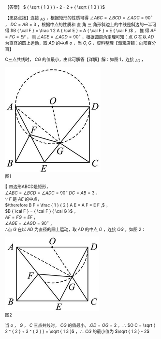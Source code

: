 【答案】 $ { \sqrt { 1 3 } } - 2 - 2 + { \sqrt { 1 3 } }$

【思路点拨】连接 $_ { A G }$ ，根据矩形的性质可得 $\angle A B C = \angle B C D = \angle A D C = 9 0 ^ { \circ }$ ， $D C = A B = 3$ ，根据中点的性质和 直 角 三 角形斜边上的中线是斜边的一半可得 $B { \cal F } = \frac 1 2 A { \cal E } = A { \cal F } = E { \cal F }$ ， 推 得 $A F = F G = E F$ ， 则$\angle A G E = \angle A G D = 9 0 ^ { \circ }$ ，根据圆周角定理可知：点 $G$ 在以 $A D$ 为直径的圆上运动，取 $A D$ 的中点 $o$ ，当 $O , G$ ，资料整理【淘宝店铺：向阳百分百】

C三点共线时， $C G$ 的值最小，由此可解答【详解】解：如图 1，连接 $_ { A G }$ ，

![](<../../qs_image_DB/专题2-3_八种隐圆类最值问题，圆来如此简单（解析版）/d0c5d30f0b39e593d955804ecda2b5bf4954cb389ff6702e5f0ae1d229ff4279.jpg>)  
图1

 四边形ABCD是矩形，  
$\angle A B C = \angle B C D = \angle A D C = 9 0 ^ { \circ } ~ D C = A B = 3$ ，  
∵ $F$ 是 $A E$ 的中点，  
$\therefore B F = \frac { 1 } { 2 } A E = A F = E F ,$ ，  
$B { \cal F } = { \cal F } { \cal G }$ ，  
$A F = F G = E F$ ，  
$\angle A G E = \angle A G D = 9 0 ^ { \circ }$ ，  
∴点 $G$ 在以 $A D$ 为直径的圆上运动，取 $A D$ 的中点 $O$ ，连接 $O G$ ，如图 2：

![](<../../qs_image_DB/专题2-3_八种隐圆类最值问题，圆来如此简单（解析版）/190a9f8e751f677ac452eab42475e93fc7b00a7adde556f9de3091d894f06c69.jpg>)  
图2

当 $o$ ， $G$ ， $C$ 三点共线时， $C G$ 的值最小，$. O D = O G = 2$ ，∴ $O C = \sqrt { 2 ^ { 2 } + 3 ^ { 2 } } = \sqrt { 1 3 }$ ，∴ $C G$ 的最小值为 $\sqrt { 1 3 } - 2$
